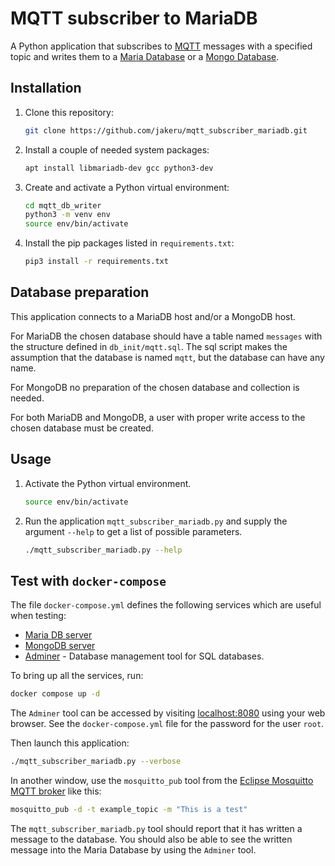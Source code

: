 # MQTT subscriber to MariaDB

A Python application that subscribes to [MQTT](https://mqtt.org/) messages with
a specified topic and writes them to a [Maria Database](https://mariadb.org/) or
a [Mongo Database](https://www.mongodb.com/).

## Installation

1. Clone this repository:
    ``` sh
    git clone https://github.com/jakeru/mqtt_subscriber_mariadb.git
    ```

2. Install a couple of needed system packages:
   ```sh
   apt install libmariadb-dev gcc python3-dev
   ```

3. Create and activate a Python virtual environment:
    ``` sh
    cd mqtt_db_writer
    python3 -m venv env
    source env/bin/activate

4. Install the pip packages listed in `requirements.txt`:

    ``` sh
    pip3 install -r requirements.txt
    ```

## Database preparation

This application connects to a MariaDB host and/or a MongoDB host.

For MariaDB the chosen database should have a table named `messages` with the
structure defined in `db_init/mqtt.sql`. The sql script makes the assumption
that the database is named `mqtt`, but the database can have any name.

For MongoDB no preparation of the chosen database and collection is needed.

For both MariaDB and MongoDB, a user with proper write access to the chosen
database must be created.

## Usage

1. Activate the Python virtual environment.
    ``` sh
    source env/bin/activate
    ```

2. Run the application `mqtt_subscriber_mariadb.py` and supply the argument
   `--help` to get a list of possible parameters.
    ``` sh
    ./mqtt_subscriber_mariadb.py --help
    ```

## Test with `docker-compose`

The file `docker-compose.yml` defines the following services which are useful
when testing:

- [Maria DB server](https://mariadb.org/)
- [MongoDB server](https://www.mongodb.com)
- [Adminer](https://www.adminer.org/) - Database management tool for SQL
  databases.

To bring up all the services, run:

``` sh
docker compose up -d
```

The `Adminer` tool can be accessed by visiting
[localhost:8080](http://localhost:8080) using your web browser. See the
`docker-compose.yml` file for the password for the user `root`.

Then launch this application:

``` sh
./mqtt_subscriber_mariadb.py --verbose
```

In another window, use the `mosquitto_pub` tool from the
[Eclipse Mosquitto MQTT broker](https://mosquitto.org/) like this:

``` sh
mosquitto_pub -d -t example_topic -m "This is a test"
```

The `mqtt_subscriber_mariadb.py` tool should report that it has written a
message to the database. You should also be able to see the written message
into the Maria Database by using the `Adminer` tool.
